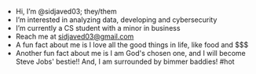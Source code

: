 - Hi, I’m @sidjaved03; they/them
- I’m interested in analyzing data, developing and cybersecurity
- I’m currently a CS student with a minor in business
- Reach me at sidjaved03@gmail.com
- A fun fact about me is I love all the good things in life, like food and $$$
- Another fun fact about me is I am God's chosen one, and I will become Steve Jobs' bestie!! And, I am surrounded by bimmer baddies! #hot


<!---
sidjaved03/sidjaved03 is a ✨ special ✨ repository because its `README.md` (this file) appears on your GitHub profile.
You can click the Preview link to take a look at your changes.
--->
